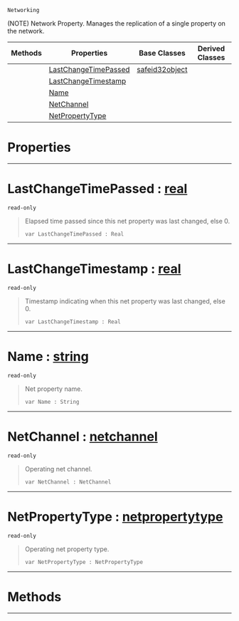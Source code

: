  `Networking`



(NOTE) Network Property. Manages the replication of a single property on the network.

|Methods|Properties|Base Classes|Derived Classes|
|---|---|---|---|
| |[ LastChangeTimePassed](https://github.com/ZilchEngine/ZilchDocs/blob/master/code_reference/class_reference/netproperty.markdown#lastchangetimepassed-zer)|[safeid32object](https://github.com/ZilchEngine/ZilchDocs/blob/master/code_reference/class_reference/safeid32object.markdown)| |
| |[ LastChangeTimestamp](https://github.com/ZilchEngine/ZilchDocs/blob/master/code_reference/class_reference/netproperty.markdown#lastchangetimestamp-zero)| | |
| |[ Name](https://github.com/ZilchEngine/ZilchDocs/blob/master/code_reference/class_reference/netproperty.markdown#name-zilch-engine-documen)| | |
| |[ NetChannel](https://github.com/ZilchEngine/ZilchDocs/blob/master/code_reference/class_reference/netproperty.markdown#netchannel-zilch-engine-d)| | |
| |[ NetPropertyType](https://github.com/ZilchEngine/ZilchDocs/blob/master/code_reference/class_reference/netproperty.markdown#netpropertytype-zilch-eng)| | |


 #  Properties


---  
 #  LastChangeTimePassed : [real](https://github.com/ZilchEngine/ZilchDocs/blob/master/code_reference/nada_base_types/real.markdown)

 `read-only`

> Elapsed time passed since this net property was last changed, else 0.
> ``` lang=cpp, name=Nada
> var LastChangeTimePassed : Real


---  
 #  LastChangeTimestamp : [real](https://github.com/ZilchEngine/ZilchDocs/blob/master/code_reference/nada_base_types/real.markdown)

 `read-only`

> Timestamp indicating when this net property was last changed, else 0.
> ``` lang=cpp, name=Nada
> var LastChangeTimestamp : Real


---  
 #  Name : [string](https://github.com/ZilchEngine/ZilchDocs/blob/master/code_reference/nada_base_types/string.markdown)

 `read-only`

> Net property name.
> ``` lang=cpp, name=Nada
> var Name : String


---  
 #  NetChannel : [netchannel](https://github.com/ZilchEngine/ZilchDocs/blob/master/code_reference/class_reference/netchannel.markdown)

 `read-only`

> Operating net channel.
> ``` lang=cpp, name=Nada
> var NetChannel : NetChannel


---  
 #  NetPropertyType : [netpropertytype](https://github.com/ZilchEngine/ZilchDocs/blob/master/code_reference/class_reference/netpropertytype.markdown)

 `read-only`

> Operating net property type.
> ``` lang=cpp, name=Nada
> var NetPropertyType : NetPropertyType


---  
 #  Methods


---  
 

 
